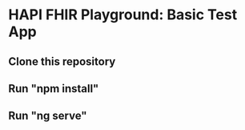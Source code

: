 # HAPI FHIR Playground: Basic Test App

## Clone this repository
## Run "npm install"
## Run "ng serve"